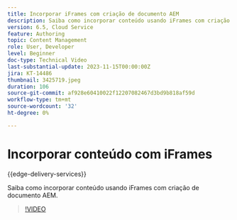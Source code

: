 ```yaml
---
title: Incorporar iFrames com criação de documento AEM
description: Saiba como incorporar conteúdo usando iFrames com criação de documento AEM.
version: 6.5, Cloud Service
feature: Authoring
topic: Content Management
role: User, Developer
level: Beginner
doc-type: Technical Video
last-substantial-update: 2023-11-15T00:00:00Z
jira: KT-14486
thumbnail: 3425719.jpeg
duration: 106
source-git-commit: af928e60410022f12207082467d3bd9b818af59d
workflow-type: tm+mt
source-wordcount: '32'
ht-degree: 0%

---
```



# Incorporar conteúdo com iFrames

{{edge-delivery-services}}

Saiba como incorporar conteúdo usando iFrames com criação de documento AEM.

>[!VIDEO](https://video.tv.adobe.com/v/3425719/?learn=on)
